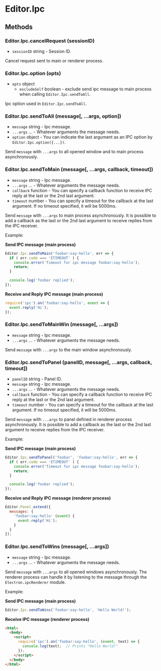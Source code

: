 # Editor.Ipc

## Methods

### Editor.Ipc.cancelRequest (sessionID)

 - `sessionID` string - Session ID.

Cancel request sent to main or renderer process.

### Editor.Ipc.option (opts)

 - `opts` object
   - `excludeSelf` boolean - exclude send ipc message to main process when calling `Editor.Ipc.sendToAll`.

Ipc option used in `Editor.Ipc.sendToAll`.

### Editor.Ipc.sendToAll (message[, ...args, option])

 - `message` string - Ipc message.
 - `...args` ... - Whatever arguments the message needs.
 - `option` object - You can indicate the last argument as an IPC option by `Editor.Ipc.option({...})`.

Send `message` with `...args` to all opened window and to main process asynchronously.

### Editor.Ipc.sendToMain (message[, ...args, callback, timeout])

 - `message` string - Ipc message.
 - `...args` ... - Whatever arguments the message needs.
 - `callback` function - You can specify a callback function to receive IPC reply at the last or the 2nd last argument.
 - `timeout` number - You can specify a timeout for the callback at the last argument. If no timeout specified, it will be 5000ms.

Send `message` with `...args` to main process asynchronously. It is possible to add a callback as the last or the 2nd last argument to receive replies from the IPC receiver.

Example:

**Send IPC message (main process)**

```js
Editor.Ipc.sendToMain('foobar:say-hello', err => {
  if ( err.code === 'ETIMEOUT' ) {
    console.error('Timeout for ipc message foobar:say-hello');
    return;
  }

  console.log('foobar replied');
});
```

**Receive and Reply IPC message (main process)**

```js
require('ipc').on('foobar:say-hello', event => {
  event.reply('Hi');
});
```

### Editor.Ipc.sendToMainWin (message[, ...args])

 - `message` string - Ipc message.
 - `...args` ... - Whatever arguments the message needs.

 Send `message` with `...args` to the main window asynchronously.

### Editor.Ipc.sendToPanel (panelID, message[, ...args, callback, timeout])

 - `panelID` string - Panel ID.
 - `message` string - Ipc message.
 - `...args` ... - Whatever arguments the message needs.
 - `callback` function - You can specify a callback function to receive IPC reply at the last or the 2nd last argument.
 - `timeout` number - You can specify a timeout for the callback at the last argument. If no timeout specified, it will be 5000ms.

Send `message` with `...args` to panel defined in renderer process asynchronously. It is possible to add a callback as the last or the 2nd last argument to receive replies from the IPC receiver.

Example:

**Send IPC message (main process)**

```js
Editor.Ipc.sendToPanel('foobar', 'foobar:say-hello', err => {
  if ( err.code === 'ETIMEOUT' ) {
    console.error('Timeout for ipc message foobar:say-hello');
    return;
  }

  console.log('foobar replied');
});
```

**Receive and Reply IPC message (renderer process)**

```js
Editor.Panel.extend({
  messages: {
    'foobar:say-hello' (event) {
      event.reply('Hi');
    }
  }
});
```

### Editor.Ipc.sendToWins (message[, ...args])

 - `message` string - Ipc message.
 - `...args` ... - Whatever arguments the message needs.

Send `message` with `...args` to all opened windows asynchronously. The renderer process can handle it by listening to the message through the `Electron.ipcRenderer` module.

Example:

**Send IPC message (main process)**

```js
Editor.Ipc.sendToWins('foobar:say-hello', 'Hello World!');
```

**Receive IPC message (renderer process)**

```html
<html>
  <body>
    <script>
      require('ipc').on('foobar:say-hello', (event, text) => {
        console.log(text);  // Prints "Hello World!"
      });
    </script>
  </body>
</html>
```
